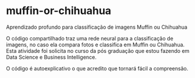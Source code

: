 # muffin-or-chihuahua
Aprendizado profundo para classificação de imagens Muffin ou Chihuahua 

O código compartilhado traz uma rede neural para a classificação de imagens, no caso ela compara fotos e classifica em Muffin ou Chihuahua. Esta atividade foi solicita no curso da pós graduação que estou fazendo em Data Science e Business Intelligence.

O código é autoexplicativo o que acredito que tornará fácil a compreensão.       
